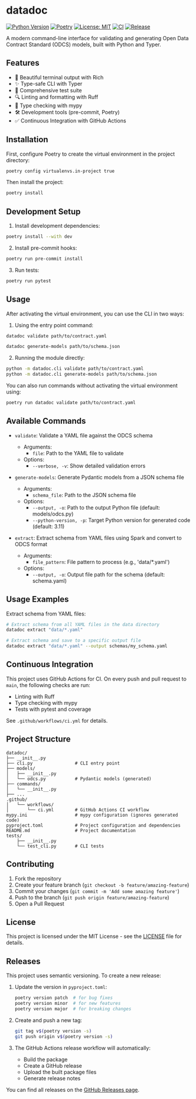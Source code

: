 # datadoc

[![Python Version](https://img.shields.io/badge/python-3.11%2B-blue.svg)](https://www.python.org/downloads/)
[![Poetry](https://img.shields.io/badge/poetry-1.7%2B-blue.svg)](https://python-poetry.org/)
[![License: MIT](https://img.shields.io/badge/License-MIT-yellow.svg)](https://opensource.org/licenses/MIT)
[![CI](https://github.com/tongqqiu/datadoc/actions/workflows/ci.yml/badge.svg)](https://github.com/tongqqiu/datadoc/actions/workflows/ci.yml)
[![Release](https://img.shields.io/github/v/release/tongqqiu/datadoc?include_prereleases&sort=semver)](https://github.com/tongqqiu/datadoc/releases)

A modern command-line interface for validating and generating Open Data Contract Standard (ODCS) models, built with Python and Typer.

## Features

- 🎨 Beautiful terminal output with Rich
- ✨ Type-safe CLI with Typer
- 🧪 Comprehensive test suite
- 🔍 Linting and formatting with Ruff
- 📝 Type checking with mypy
- 🛠️ Development tools (pre-commit, Poetry)
- ✅ Continuous Integration with GitHub Actions

## Installation

First, configure Poetry to create the virtual environment in the project directory:
```bash
poetry config virtualenvs.in-project true
```

Then install the project:
```bash
poetry install
```

## Development Setup

1. Install development dependencies:
```bash
poetry install --with dev
```

2. Install pre-commit hooks:
```bash
poetry run pre-commit install
```

3. Run tests:
```bash
poetry run pytest
```

## Usage

After activating the virtual environment, you can use the CLI in two ways:

1. Using the entry point command:
```bash
datadoc validate path/to/contract.yaml

datadoc generate-models path/to/schema.json
```

2. Running the module directly:
```bash
python -m datadoc.cli validate path/to/contract.yaml
python -m datadoc.cli generate-models path/to/schema.json
```

You can also run commands without activating the virtual environment using:
```bash
poetry run datadoc validate path/to/contract.yaml
```

## Available Commands

- `validate`: Validate a YAML file against the ODCS schema
  - Arguments:
    - `file`: Path to the YAML file to validate
  - Options:
    - `--verbose, -v`: Show detailed validation errors

- `generate-models`: Generate Pydantic models from a JSON schema file
  - Arguments:
    - `schema_file`: Path to the JSON schema file
  - Options:
    - `--output, -o`: Path to the output Python file (default: models/odcs.py)
    - `--python-version, -p`: Target Python version for generated code (default: 3.11)

- `extract`: Extract schema from YAML files using Spark and convert to ODCS format
  - Arguments:
    - `file_pattern`: File pattern to process (e.g., 'data/*.yaml')
  - Options:
    - `--output, -o`: Output file path for the schema (default: schema.yaml)

## Usage Examples

Extract schema from YAML files:
```bash
# Extract schema from all YAML files in the data directory
datadoc extract "data/*.yaml"

# Extract schema and save to a specific output file
datadoc extract "data/*.yaml" --output schemas/my_schema.yaml
```

## Continuous Integration

This project uses GitHub Actions for CI. On every push and pull request to `main`, the following checks are run:
- Linting with Ruff
- Type checking with mypy
- Tests with pytest and coverage

See `.github/workflows/ci.yml` for details.

## Project Structure

```
datadoc/
├── __init__.py
├── cli.py                # CLI entry point
├── models/
│   ├── __init__.py
│   └── odcs.py           # Pydantic models (generated)
├── commands/
│   └── __init__.py
├── ...
.github/
│   └── workflows/
│       └── ci.yml        # GitHub Actions CI workflow
mypy.ini                  # mypy configuration (ignores generated code)
pyproject.toml            # Project configuration and dependencies
README.md                 # Project documentation
tests/
    ├── __init__.py
    └── test_cli.py       # CLI tests
```

## Contributing

1. Fork the repository
2. Create your feature branch (`git checkout -b feature/amazing-feature`)
3. Commit your changes (`git commit -m 'Add some amazing feature'`)
4. Push to the branch (`git push origin feature/amazing-feature`)
5. Open a Pull Request

## License

This project is licensed under the MIT License - see the [LICENSE](LICENSE) file for details.

## Releases

This project uses semantic versioning. To create a new release:

1. Update the version in `pyproject.toml`:
   ```bash
   poetry version patch  # for bug fixes
   poetry version minor  # for new features
   poetry version major  # for breaking changes
   ```

2. Create and push a new tag:
   ```bash
   git tag v$(poetry version -s)
   git push origin v$(poetry version -s)
   ```

3. The GitHub Actions release workflow will automatically:
   - Build the package
   - Create a GitHub release
   - Upload the built package files
   - Generate release notes

You can find all releases on the [GitHub Releases page](https://github.com/tongqqiu/datadoc/releases).
